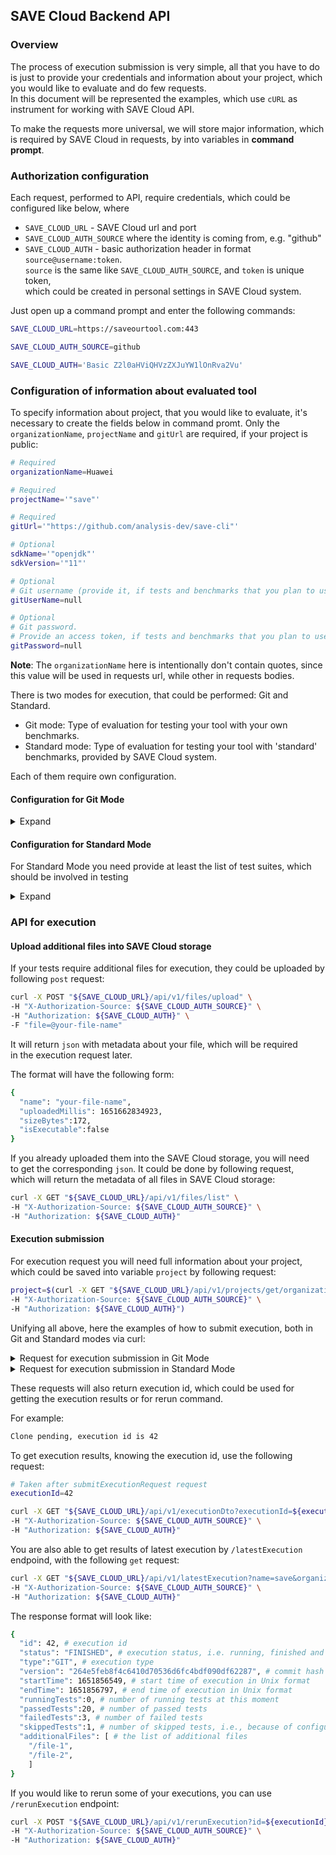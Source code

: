 ## SAVE Cloud Backend API
### Overview

The process of execution submission is very simple, all that you have to do
is just to provide your credentials and information about your project, which you
would like to evaluate and do few requests.\
In this document will be represented the examples, which use `cURL`
as instrument for working with SAVE Cloud API.

To make the requests more universal, we will
store major information, which is required by SAVE Cloud in requests, by
into variables in **command prompt**.

### Authorization configuration

Each request, performed to API, require credentials, which could be configured like below, where

* `SAVE_CLOUD_URL` - SAVE Cloud url and port
* `SAVE_CLOUD_AUTH_SOURCE` where the identity is coming from, e.g. "github"
* `SAVE_CLOUD_AUTH` - basic authorization header in format `source@username:token`.\
   `source` is the same like `SAVE_CLOUD_AUTH_SOURCE`, and `token` is unique token,\
    which could be created in personal settings in SAVE Cloud system.

Just open up a command prompt and enter the following commands:

```bash
SAVE_CLOUD_URL=https://saveourtool.com:443

SAVE_CLOUD_AUTH_SOURCE=github

SAVE_CLOUD_AUTH='Basic Z2l0aHViQHVzZXJuYW1lOnRva2Vu'
```

### Configuration of information about evaluated tool

To specify information about project, that you would like to evaluate,
it's necessary to create the fields below in command promt. Only the `organizationName`,
`projectName` and `gitUrl` are required, if your project is public:


```bash
# Required
organizationName=Huawei

# Required
projectName='"save"'

# Required
gitUrl='"https://github.com/analysis-dev/save-cli"'

# Optional
sdkName='"openjdk"'
sdkVersion='"11"'

# Optional
# Git username (provide it, if tests and benchmarks that you plan to use are stored in the private repository on git)
gitUserName=null

# Optional
# Git password. 
# Provide an access token, if tests and benchmarks that you plan to use are stored in the private repository on git
gitPassword=null
```

**Note**: The `organizationName` here is intentionally don't contain quotes, since this value
will be used in requests url, while other in requests bodies.

There is two modes for execution, that could be performed: Git and Standard.
* Git mode: Type of evaluation for testing your tool with your own benchmarks.
* Standard mode: Type of evaluation for testing your tool with 'standard' benchmarks, provided by SAVE Cloud system.

Each of them require own configuration.

#### Configuration for Git Mode
<details>
  <summary>Expand</summary>

Only the `testRootPath`, which represents 
the relative path to the root directory with tests in your repository is required for execution.

```bash
# Required
testRootPath='"examples/kotlin-diktat"'

# Optional
# Specify concrete branch in your git repository
branch='"origin/feature/testing_for_cloud"'

# Optional
# Specify concrete commit in your git repository, the latest one will be used by default
commitHash=null
```

</details>

#### Configuration for Standard Mode

For Standard Mode you need provide at least the list of test suites,
which should be involved in testing

<details>
  <summary>Expand</summary>

```bash
# Required
testSuites='["Directory: Chapter 1", "Directory: Chapter2"]'

# Optional
execCmd=null

# Optional
# Batch size controls how many files will be processed at the same time.
batchSize=null

```
</details>

### API for execution

#### Upload additional files into SAVE Cloud storage

If your tests require additional files for execution, they could be uploaded by
following `post` request:

```bash
curl -X POST "${SAVE_CLOUD_URL}/api/v1/files/upload" \
-H "X-Authorization-Source: ${SAVE_CLOUD_AUTH_SOURCE}" \
-H "Authorization: ${SAVE_CLOUD_AUTH}" \
-F "file=@your-file-name"
```

It will return `json` with metadata about your file, which will be required\
in the execution request later.

The format will have the following form:

```bash
{
  "name": "your-file-name",
  "uploadedMillis": 1651662834923,
  "sizeBytes":172,
  "isExecutable":false
}
```

If you already uploaded them into the SAVE Cloud storage, you will need\
to get the corresponding `json`. It could be done by following request,\
which will return the metadata of all files in SAVE Cloud storage:

```bash
curl -X GET "${SAVE_CLOUD_URL}/api/v1/files/list" \
-H "X-Authorization-Source: ${SAVE_CLOUD_AUTH_SOURCE}" \
-H "Authorization: ${SAVE_CLOUD_AUTH}"
```

#### Execution submission

For execution request you will need full information about your project, which could be
saved into variable `project` by following request:

```bash
project=$(curl -X GET "${SAVE_CLOUD_URL}/api/v1/projects/get/organization-name?name=save&organizationName=${organizationName}" \
-H "X-Authorization-Source: ${SAVE_CLOUD_AUTH_SOURCE}" \
-H "Authorization: ${SAVE_CLOUD_AUTH}")
```
Unifying all above, here the examples of how to submit execution, both in
Git and Standard modes via curl:

<details>
  <summary>Request for execution submission in Git Mode</summary>

```bash
curl -X POST "${SAVE_CLOUD_URL}/api/v1/submitExecutionRequest" \
-H "X-Authorization-Source: ${SAVE_CLOUD_AUTH_SOURCE}" \
-H "Authorization: ${SAVE_CLOUD_AUTH}" \
-F "executionRequest={
    \"project\": ${project},
    \"gitDto\": {
        \"url\": ${gitUrl},
        \"username\": ${gitUserName},
        \"password\": ${gitPassword},
        \"branch\": ${branch},
        \"hash\": ${commitHash}
    },
    \"testRootPath\": ${testRootPath},
    \"sdk\": {
      \"name\": ${sdkName},
      \"version\": ${sdkVersion}
    },
    \"executionId\" : null
};type=application/json" \
-F 'file={
  "name": "ktlint",
  "uploadedMillis": 1637658398621,
  "sizeBytes": 54167132,
  "isExecutable": false
};type=application/json' \
-F 'file={
  "name": "diktat.jar",
  "uploadedMillis": 1637658396121,
  "sizeBytes": 6366668,
  "isExecutable": false
};type=application/json'
```

</details>

<details>
  <summary>Request for execution submission in Standard Mode</summary>

```bash
curl -X POST "${SAVE_CLOUD_URL}/api/v1/executionRequestStandardTests" \
-H "X-Authorization-Source: ${SAVE_CLOUD_AUTH_SOURCE}" \
-H "Authorization: ${SAVE_CLOUD_AUTH}" \
-F "execution={
    \"project\": ${project},
    \"testsSuites\": ${testSuites},
    \"sdk\": {
      \"name\": ${sdkName},
      \"version\": ${sdkVersion}
    },
    \"executionId\" : null
};type=application/json" \
-F 'file={
  "name": "ktlint",
  "uploadedMillis": 1637658398621,
  "sizeBytes": 54167132,
  "isExecutable": false
};type=application/json' \
-F 'file={
  "name": "diktat-analysis.yml",
  "uploadedMillis": 1637673340431,
  "sizeBytes":3207,
  "isExecutable":false
};type=application/json' \
-F 'file={
  "name": "diktat.jar",
  "uploadedMillis": 1637658396121,
  "sizeBytes": 6366668,
  "isExecutable": false
};type=application/json'
```
</details>

These requests will also return execution id, which could be used for getting the
execution results or for rerun command.

For example:
```bash
Clone pending, execution id is 42
```

To get execution results, knowing the execution id, use the following request:

```bash
# Taken after submitExecutionRequest request
executionId=42

curl -X GET "${SAVE_CLOUD_URL}/api/v1/executionDto?executionId=${executionId}" \
-H "X-Authorization-Source: ${SAVE_CLOUD_AUTH_SOURCE}" \
-H "Authorization: ${SAVE_CLOUD_AUTH}"
```


You are also able to get results of latest execution by `/latestExecution` endpoind,
with the following `get` request: 

```bash
curl -X GET "${SAVE_CLOUD_URL}/api/v1/latestExecution?name=save&organizationName=${organizationName}" \
-H "X-Authorization-Source: ${SAVE_CLOUD_AUTH_SOURCE}" \
-H "Authorization: ${SAVE_CLOUD_AUTH}"
```

The response format will look like:

```bash
{
  "id": 42, # execution id
  "status": "FINISHED", # execution status, i.e. running, finished and so on
  "type":"GIT", # execution type
  "version": "264e5feb8f4c6410d70536d6fc4bdf090df62287", # commit hash
  "startTime": 1651856549, # start time of execution in Unix format
  "endTime": 1651856797, # end time of execution in Unix format
  "runningTests":0, # number of running tests at this moment
  "passedTests":20, # number of passed tests
  "failedTests":3, # number of failed tests
  "skippedTests":1, # number of skipped tests, i.e., because of configuration 
  "additionalFiles": [ # the list of additional files
    "/file-1",
    "/file-2",
    ]
}
```


If you would like to rerun some of your executions, you can use `/rerunExecution` endpoint:

```bash
curl -X POST "${SAVE_CLOUD_URL}/api/v1/rerunExecution?id=${executionId}" \
-H "X-Authorization-Source: ${SAVE_CLOUD_AUTH_SOURCE}" \
-H "Authorization: ${SAVE_CLOUD_AUTH}"
```